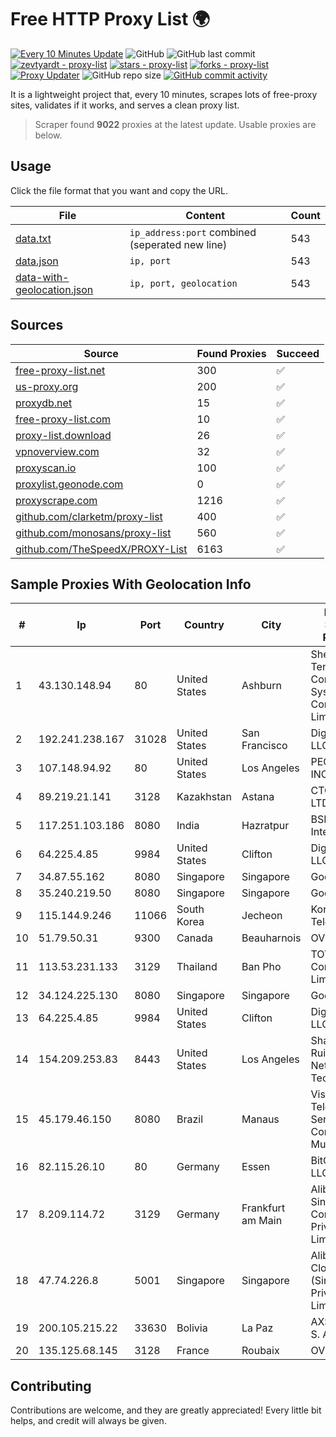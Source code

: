 
# Free HTTP Proxy List 🌍

[![Every 10 Minutes Update](https://github.com/mertguvencli/http-proxy-list/actions/workflows/main.yml/badge.svg?branch=main)](https://github.com/mertguvencli/http-proxy-list/actions/workflows/main.yml)
![GitHub](https://img.shields.io/github/license/mertguvencli/http-proxy-list)
![GitHub last commit](https://img.shields.io/github/last-commit/mertguvencli/http-proxy-list)
[![zevtyardt - proxy-list](https://img.shields.io/static/v1?label=zevtyardt&message=proxy-list&color=blue&logo=github)](https://github.com/zevtyardt/proxy-list "Go to GitHub repo")
[![stars - proxy-list](https://img.shields.io/github/stars/zevtyardt/proxy-list?style=social)](https://github.com/zevtyardt/proxy-list)
[![forks - proxy-list](https://img.shields.io/github/forks/zevtyardt/proxy-list?style=social)](https://github.com/zevtyardt/proxy-list)
[![Proxy Updater](https://github.com/zevtyardt/proxy-list/workflows/Proxy%20Updater/badge.svg)](https://github.com/zevtyardt/proxy-list/actions?query=workflow:"Proxy+Updater")
![GitHub repo size](https://img.shields.io/github/repo-size/zevtyardt/proxy-list)
[![GitHub commit activity](https://img.shields.io/github/commit-activity/m/zevtyardt/proxy-list?logo=commits)](https://github.com/zevtyardt/proxy-list/commits/main)

It is a lightweight project that, every 10 minutes, scrapes lots of free-proxy sites, validates if it works, and serves a clean proxy list.

> Scraper found **9022** proxies at the latest update. Usable proxies are below.

## Usage

Click the file format that you want and copy the URL.

|File|Content|Count|
|----|-------|-----|
|[data.txt](https://raw.githubusercontent.com/mertguvencli/http-proxy-list/main/proxy-list/data.txt)|`ip_address:port` combined (seperated new line)|543|
|[data.json](https://raw.githubusercontent.com/mertguvencli/http-proxy-list/main/proxy-list/data.json)|`ip, port`|543|
|[data-with-geolocation.json](https://raw.githubusercontent.com/mertguvencli/http-proxy-list/main/proxy-list/data-with-geolocation.json)|`ip, port, geolocation`|543|

## Sources

|Source|Found Proxies|Succeed|
|------|-------------|-------|
|[free-proxy-list.net](https://free-proxy-list.net)|300|✅|
|[us-proxy.org](https://www.us-proxy.org)|200|✅|
|[proxydb.net](http://proxydb.net)|15|✅|
|[free-proxy-list.com](https://free-proxy-list.com/?page=&port=&type%5B%5D=http&type%5B%5D=https&up_time=0&search=Search)|10|✅|
|[proxy-list.download](https://www.proxy-list.download/HTTP)|26|✅|
|[vpnoverview.com](https://vpnoverview.com/privacy/anonymous-browsing/free-proxy-servers)|32|✅|
|[proxyscan.io](https://www.proxyscan.io)|100|✅|
|[proxylist.geonode.com](https://proxylist.geonode.com/api/proxy-list?limit=300&page=1&sort_by=lastChecked&sort_type=desc&protocols=http,https)|0|✅|
|[proxyscrape.com](https://api.proxyscrape.com/v2/?request=displayproxies&protocol=http&timeout=10000&country=all&ssl=all&anonymity=all)|1216|✅|
|[github.com/clarketm/proxy-list](https://raw.githubusercontent.com/clarketm/proxy-list/master/proxy-list-raw.txt)|400|✅|
|[github.com/monosans/proxy-list](https://raw.githubusercontent.com/monosans/proxy-list/main/proxies/http.txt)|560|✅|
|[github.com/TheSpeedX/PROXY-List](https://raw.githubusercontent.com/TheSpeedX/PROXY-List/master/http.txt)|6163|✅|


## Sample Proxies With Geolocation Info

|#|Ip|Port|Country|City|Internet Service Provider|
|-|--|----|-------|----|-------------------------|
|1|43.130.148.94|80|United States|Ashburn|Shenzhen Tencent Computer Systems Company Limited|
|2|192.241.238.167|31028|United States|San Francisco|DigitalOcean, LLC|
|3|107.148.94.92|80|United States|Los Angeles|PEG TECH INC|
|4|89.219.21.141|3128|Kazakhstan|Astana|CTC ASTANA LTD|
|5|117.251.103.186|8080|India|Hazratpur|BSNL Internet|
|6|64.225.4.85|9984|United States|Clifton|DigitalOcean, LLC|
|7|34.87.55.162|8080|Singapore|Singapore|Google LLC|
|8|35.240.219.50|8080|Singapore|Singapore|Google LLC|
|9|115.144.9.246|11066|South Korea|Jecheon|Korea Telecom|
|10|51.79.50.31|9300|Canada|Beauharnois|OVH SAS|
|11|113.53.231.133|3129|Thailand|Ban Pho|TOT Public Company Limited|
|12|34.124.225.130|8080|Singapore|Singapore|Google LLC|
|13|64.225.4.85|9984|United States|Clifton|DigitalOcean, LLC|
|14|154.209.253.83|8443|United States|Los Angeles|Shanghai Ruisu Network Technology|
|15|45.179.46.150|8080|Brazil|Manaus|Vision Telecom Servicos De Comunicacao Multimidia|
|16|82.115.26.10|80|Germany|Essen|BitCommand LLC|
|17|8.209.114.72|3129|Germany|Frankfurt am Main|Alibaba.com Singapore E-Commerce Private Limited|
|18|47.74.226.8|5001|Singapore|Singapore|Alibaba Cloud (Singapore) Private Limited|
|19|200.105.215.22|33630|Bolivia|La Paz|AXS Bolivia S. A.|
|20|135.125.68.145|3128|France|Roubaix|OVH SAS|



## Contributing

Contributions are welcome, and they are greatly appreciated! Every
little bit helps, and credit will always be given.

